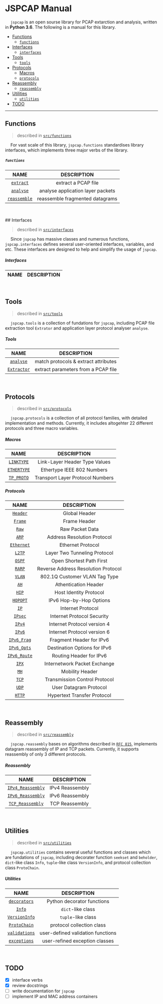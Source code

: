 # JSPCAP Manual

&emsp; `jspcap` is an open sourse library for PCAP extarction and analysis, written in __Python 3.6__. The following is a manual for this library.

 - [Functions](https://github.com/JarryShaw/jspcap/tree/master/src/functions#functions-manual)
    * [`functions`](#index-functions)
 - [Interfaces](https://github.com/JarryShaw/jspcap/tree/master/src/interfaces#interfaces-manual)
 	* [`interfaces`](#index-interfaces)
 - [Tools](https://github.com/JarryShaw/jspcap/tree/master/src/tools#tools-manual)
    * [`tools`](#index-tools)
 - [Protocols](https://github.com/JarryShaw/jspcap/tree/master/src/protocols#protocols-manual)
    * [Macros](#macros)
    * [`protocols`](#index-protocols)
 - [Reassembly](https://github.com/JarryShaw/jspcap/tree/master/src/reassembly#reassembly-manual)
    * [`reassembly`](#index-reassembly)
 - [Utilities](https://github.com/JarryShaw/jspcap/tree/master/src/utilities#utilities-manual)
    * [`utilities`](#index-utilities)
 - [TODO](#todo)

---

## Functions

 > described in [`src/functions`](https://github.com/JarryShaw/jspcap/tree/master/src/functions)

&emsp; For vast scale of this library, `jspcap.functions` standardises library interfaces, which implements three major verbs of the library.

<a name="index-functions"> </a>

##### `functions`

|                                           NAME                                           |            DESCRIPTION            |
| :--------------------------------------------------------------------------------------: | :-------------------------------: |
| [`extract`](https://github.com/JarryShaw/jspcap/tree/master/src/functions#extract)       |        extract a PCAP file        |
| [`analyse`](https://github.com/JarryShaw/jspcap/tree/master/src/functions#analyse)       | analyse application layer packets |
| [`reassemble`](https://github.com/JarryShaw/jspcap/tree/master/src/functions#reassemble) |  reassemble fragmented datagrams  |

&nbsp;

## Interfaces

 > described in [`src/interfaces`](https://github.com/JarryShaw/jspcap/tree/master/src/interfaces)

&emsp; Since `jspcap` has massive classes and numerous functions, `jspcap.interfaces` defines several user-oriented interfaces, variables, and etc. These interfaces are designed to help and simplify the usage of `jspcap`.

<a name="index-interfaces"> </a>

##### Interfaces

| NAME | DESCRIPTION |
| :--: | :---------: |

&nbsp;

## Tools

 > described in [`src/tools`](https://github.com/JarryShaw/jspcap/tree/master/src/tools#tools-manual)

&emsp; `jspcap.tools` is a collection of fundations for `jspcap`, including PCAP file extraction tool `Extrator` and application layer protocol analyser `analyse`.

<a name="index-tools"> </a>

##### Tools

|                                        NAME                                        |             DESCRIPTION              |
| :--------------------------------------------------------------------------------: | :----------------------------------: |
| [`analyse`](https://github.com/JarryShaw/jspcap/tree/master/src/tools#analyse)     | match protocols & extract attributes |
| [`Extractor`](https://github.com/JarryShaw/jspcap/tree/master/src/tools#extractor) | extract parameters from a PCAP file  |

&nbsp;

<a name="protocols"> </a>

## Protocols

 > described in [`src/protocols`](https://github.com/JarryShaw/jspcap/tree/master/src/protocols#protocols-manual)

&emsp; `jspcap.protocols` is a collection of all protocol families, with detailed implementation and methods. Currently, it includes altogehter 22 different protocols and three macro variables.

##### Macros

|                                               NAME                                              |           DESCRIPTION            |
| :---------------------------------------------------------------------------------------------: | :------------------------------: |
| [`LINKTYPE`](https://github.com/JarryShaw/jspcap/tree/master/src/protocols/link#linktype)       |  Link-Layer Header Type Values   |
| [`ETHERTYPE`](https://github.com/JarryShaw/jspcap/tree/master/src/protocols/internet#ethertype) |    Ethertype IEEE 802 Numbers    |
| [`TP_PROTO`](https://github.com/JarryShaw/jspcap/tree/master/src/protocols/transport#tp_proto)  | Transport Layer Protocol Numbers |

<a name="index-protocols"> </a>

##### Protocols

|                                                NAME                                               |             DESCRIPTION             |
| :-----------------------------------------------------------------------------------------------: | :---------------------------------: |
| [`Header`](https://github.com/JarryShaw/jspcap/tree/master/src/protocols/pcap#header)             |            Global Header            |
| [`Frame`](https://github.com/JarryShaw/jspcap/tree/master/src/protocols/pcap#frame)               |            Frame Header             |
| [`Raw`](https://github.com/JarryShaw/jspcap/tree/master/src/protocols#raw)                        |           Raw Packet Data           |
| [`ARP`](https://github.com/JarryShaw/jspcap/tree/master/src/protocols/link#arp)                   |     Address Resolution Protocol     |
| [`Ethernet`](https://github.com/JarryShaw/jspcap/tree/master/src/protocols/link#ethernet)         |          Ethernet Protocol          |
| [`L2TP`](https://github.com/JarryShaw/jspcap/tree/master/src/protocols/link#l2tp)                 |    Layer Two Tunneling Protocol     |
| [`OSPF`](https://github.com/JarryShaw/jspcap/tree/master/src/protocols/link#ospf)                 |      Open Shortest Path First       |
| [`RARP`](https://github.com/JarryShaw/jspcap/tree/master/src/protocols/link#rarp)                 | Reverse Address Resolution Protocol |
| [`VLAN`](https://github.com/JarryShaw/jspcap/tree/master/src/protocols/link#vlan)                 |    802.1Q Customer VLAN Tag Type    |
| [`AH`](https://github.com/JarryShaw/jspcap/tree/master/src/protocols/internet#ah)                 |        Athentication Header         |
| [`HIP`](https://github.com/JarryShaw/jspcap/tree/master/src/protocols/internet#hip)               |       Host Identity Protocol        |
| [`HOPOPT`](https://github.com/JarryShaw/jspcap/tree/master/src/protocols/internet#hopopt)         |       IPv6 Hop-by-Hop Options       |
| [`IP`](https://github.com/JarryShaw/jspcap/tree/master/src/protocols/internet#ip)                 |          Internet Protocol          |
| [`IPsec`](https://github.com/JarryShaw/jspcap/tree/master/src/protocols/internet#ipsec)           |     Internet Protocol Security      |
| [`IPv4`](https://github.com/JarryShaw/jspcap/tree/master/src/protocols/internet#ipv4)             |     Internet Protocol version 4     |
| [`IPv6`](https://github.com/JarryShaw/jspcap/tree/master/src/protocols/internet#ipv6)             |     Internet Protocol version 6     |
| [`IPv6_Frag`](https://github.com/JarryShaw/jspcap/tree/master/src/protocols/internet#ipv6_frag)   |      Fragment Header for IPv6       |
| [`IPv6_Opts`](https://github.com/JarryShaw/jspcap/tree/master/src/protocols/internet#ipv6_opts)   |    Destination Options for IPv6     |
| [`IPv6_Route`](https://github.com/JarryShaw/jspcap/tree/master/src/protocols/internet#ipv6_route) |       Routing Header for IPv6       |
| [`IPX`](https://github.com/JarryShaw/jspcap/tree/master/src/protocols/internet#ipx)               |    Internetwork Packet Exchange     |
| [`MH`](https://github.com/JarryShaw/jspcap/tree/master/src/protocols/internet#mh)                 |           Mobility Header           |
| [`TCP`](https://github.com/JarryShaw/jspcap/tree/master/src/protocols/transport#tcp)              |    Transmission Control Protocol    |
| [`UDP`](https://github.com/JarryShaw/jspcap/tree/master/src/protocols/transport#udp)              |       User Datagram Protocol        |
| [`HTTP`](https://github.com/JarryShaw/jspcap/tree/master/src/protocols/application#http)          |     Hypertext Transfer Protocol     |

&nbsp;

## Reassembly

 > described in [`src/reassembly`](https://github.com/JarryShaw/jspcap/tree/master/src/reassembly#reassembly-manual)

&emsp; `jspcap.reassembly` bases on algorithms described in [`RFC 815`](https://tools.ietf.org/html/rfc815), implements datagram reassembly of IP and TCP packets. Currently, it supports reassembly of only 3 different protocols.

<a name="index-reassembly"> </a>

##### Reassembly

|                                                 NAME                                                |   DESCRIPTION   |
| :-------------------------------------------------------------------------------------------------: | :-------------: |
| [`IPv4_Reassembly`](https://github.com/JarryShaw/jspcap/tree/master/src/reassembly#ipv4_reassembly) | IPv4 Reassembly |
| [`IPv6_Reassembly`](https://github.com/JarryShaw/jspcap/tree/master/src/reassembly#ipv6_reassembly) | IPv6 Reassembly |
| [`TCP_Reassembly`](https://github.com/JarryShaw/jspcap/tree/master/src/reassembly#tcp_reassembly)   | TCP Reassembly  |

&nbsp;

## Utilities

 > described in [`src/utilities`](https://github.com/JarryShaw/jspcap/tree/master/src/utilities#utilities-manual)

&emsp; `jspcap.utilities` contains several useful functions and classes which are fundations of `jspcap`, including decorater function `seekset` and `beholder`, `dict`-like class `Info`, `tuple`-like class `VersionInfo`, and protocol collection class `ProtoChain`.

<a name="index-utilities"> </a>

##### Utilities

|                                            NAME                                            |            DESCRIPTION            |
| :----------------------------------------------------------------------------------------: | :-------------------------------: |
| [`decorators`](https://github.com/JarryShaw/jspcap/tree/master/src/utilities#decorators)   |    Python decorator functions     |
| [`Info`](https://github.com/JarryShaw/jspcap/tree/master/src/utilities#info)               |         `dict`-like class         |
| [`VersionInfo`](https://github.com/JarryShaw/jspcap/tree/master/src/utilities#versioninfo) |        `tuple`-like class         |
| [`ProtoChain`](https://github.com/JarryShaw/jspcap/tree/master/src/utilities#protochain)   |     protocol collection class     |
| [`validations`](https://github.com/JarryShaw/jspcap/tree/master/src/utilities#validations) | user-defined validation functions |
| [`exceptions`](https://github.com/JarryShaw/jspcap/tree/master/src/utilities#exceptions)   |  user-refined exception classes   |

&nbsp;

## TODO

 - [x] interface verbs
 - [x] review docstrings
 - [ ] write documentation for `jspcap`
 - [ ] implement IP and MAC address containers
